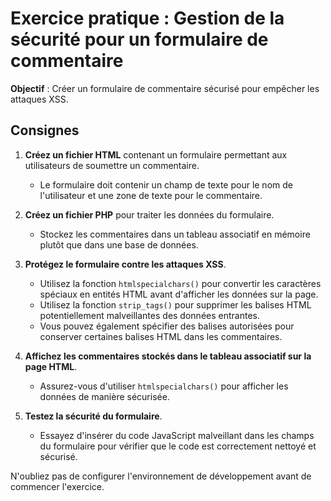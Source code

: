 # Exercice pratique : Gestion de la sécurité pour un formulaire de commentaire

**Objectif** : Créer un formulaire de commentaire sécurisé pour empêcher les attaques XSS.

## Consignes

1. **Créez un fichier HTML** contenant un formulaire permettant aux utilisateurs de soumettre un commentaire.
    - Le formulaire doit contenir un champ de texte pour le nom de l'utilisateur et une zone de texte pour le commentaire.

2. **Créez un fichier PHP** pour traiter les données du formulaire.
    - Stockez les commentaires dans un tableau associatif en mémoire plutôt que dans une base de données.

3. **Protégez le formulaire contre les attaques XSS**.
    - Utilisez la fonction `htmlspecialchars()` pour convertir les caractères spéciaux en entités HTML avant d'afficher les données sur la page.
    - Utilisez la fonction `strip_tags()` pour supprimer les balises HTML potentiellement malveillantes des données entrantes.
    - Vous pouvez également spécifier des balises autorisées pour conserver certaines balises HTML dans les commentaires.

4. **Affichez les commentaires stockés dans le tableau associatif sur la page HTML**.
    - Assurez-vous d'utiliser `htmlspecialchars()` pour afficher les données de manière sécurisée.

5. **Testez la sécurité du formulaire**.
    - Essayez d'insérer du code JavaScript malveillant dans les champs du formulaire pour vérifier que le code est correctement nettoyé et sécurisé.

N'oubliez pas de configurer l'environnement de développement avant de commencer l'exercice.
